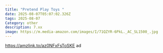 ```yaml
---
title: "Pretend Play Toys "
date: 2025-08-07T05:07:02.326Z
tags: 2025-08-07
Category: other
description: 7.xx
image: https://m.media-amazon.com/images/I/71QZYR-6PkL._AC_SL1500_.jpg
---
```

https://amzlink.to/az0NFxFsToSKE ad